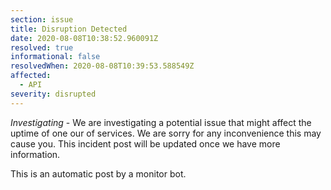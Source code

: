 ```yaml
---
section: issue
title: Disruption Detected
date: 2020-08-08T10:38:52.960091Z
resolved: true
informational: false
resolvedWhen: 2020-08-08T10:39:53.588549Z
affected:
  - API
severity: disrupted
---
```

*Investigating* - We are investigating a potential issue that might affect the uptime of one our of services. We are sorry for any inconvenience this may cause you. This incident post will be updated once we have more information.

This is an automatic post by a monitor bot.
        